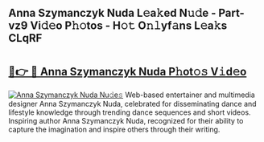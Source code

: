 ## Anna Szymanczyk Nuda L𝚎a𝚔ed N𝚞𝚍e - Part-vz9 Vi𝚍𝚎o P𝚑𝚘tos - H𝚘𝚝 O𝚗𝚕yf𝚊ns L𝚎a𝚔s CLqRF

# <h2><a href="http://kfay6h2.oniu.top/?m=Anna+Szymanczyk+Nuda">🔗👉 🔴 Anna Szymanczyk Nuda P𝚑ot𝚘𝚜 V𝚒d𝚎o</a></h2>

[![Anna Szymanczyk Nuda Nu𝚍e𝚜](https://i.imgur.com/0qMVB7G.gif)](http://kfay6h2.oniu.top/?m=Anna+Szymanczyk+Nuda)
Web-based entertainer and multimedia designer Anna Szymanczyk Nuda, celebrated for disseminating dance and lifestyle knowledge through trending dance sequences and short videos. Inspiring author Anna Szymanczyk Nuda, recognized for their ability to capture the imagination and inspire others through their writing.  
